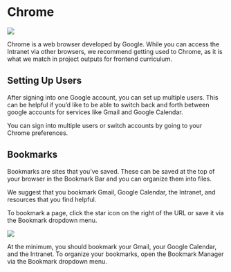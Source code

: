 # Chrome

![](https://s3.amazonaws.com/alx-intranet.hbtn.io/uploads/medias/2020/5/220733ce739693115f235df21e485ae6d1f1fc42.png?X-Amz-Algorithm=AWS4-HMAC-SHA256&X-Amz-Credential=AKIARDDGGGOUSBVO6H7D%2F20240815%2Fus-east-1%2Fs3%2Faws4_request&X-Amz-Date=20240815T014047Z&X-Amz-Expires=86400&X-Amz-SignedHeaders=host&X-Amz-Signature=bc2bee917221c2395f3763a85105f155506bf526d3b0c13dad4162cb3ce41c50)

Chrome is a web browser developed by Google. While you can access the Intranet via other browsers, we recommend getting used to Chrome, as it is what we match in project outputs for frontend curriculum.

## Setting Up Users

After signing into one Google account, you can set up multiple users. This can be helpful if you’d like to be able to switch back and forth between google accounts for services like Gmail and Google Calendar.

You can sign into multiple users or switch accounts by going to your Chrome preferences.

## Bookmarks

Bookmarks are sites that you’ve saved. These can be saved at the top of your browser in the Bookmark Bar and you can organize them into files.

We suggest that you bookmark Gmail, Google Calendar, the Intranet, and resources that you find helpful.

To bookmark a page, click the star icon on the right of the URL or save it via the Bookmark dropdown menu.

![](https://s3.amazonaws.com/alx-intranet.hbtn.io/uploads/medias/2020/5/8d32f45b4c0708c42987ecb2f35276ac2adb8843.png?X-Amz-Algorithm=AWS4-HMAC-SHA256&X-Amz-Credential=AKIARDDGGGOUSBVO6H7D%2F20240815%2Fus-east-1%2Fs3%2Faws4_request&X-Amz-Date=20240815T014047Z&X-Amz-Expires=86400&X-Amz-SignedHeaders=host&X-Amz-Signature=948ba4b282b7f8a4fcde6ab9846d2eeea1f6fc34a0c7a7e38c6c7bdfa0706525)

At the minimum, you should bookmark your Gmail, your Google Calendar, and the Intranet. To organize your bookmarks, open the Bookmark Manager via the Bookmark dropdown menu.